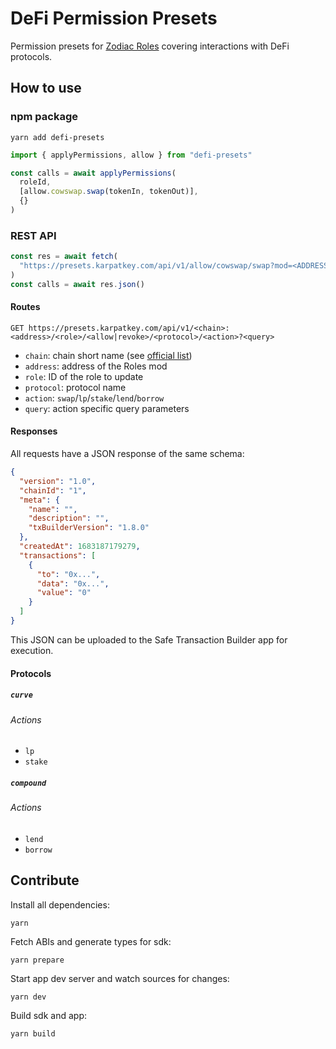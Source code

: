 # DeFi Permission Presets

Permission presets for [Zodiac Roles](https://github.com/gnosis/zodiac-modifier-roles) covering interactions with DeFi protocols.

## How to use

### npm package

```
yarn add defi-presets
```

```typescript
import { applyPermissions, allow } from "defi-presets"

const calls = await applyPermissions(
  roleId,
  [allow.cowswap.swap(tokenIn, tokenOut)],
  {}
)
```

### REST API

```typescript
const res = await fetch(
  "https://presets.karpatkey.com/api/v1/allow/cowswap/swap?mod=<ADDRESS>"
)
const calls = await res.json()
```

#### Routes

```
GET https://presets.karpatkey.com/api/v1/<chain>:<address>/<role>/<allow|revoke>/<protocol>/<action>?<query>
```

- `chain`: chain short name (see [official list](https://github.com/ethereum-lists/chains))
- `address`: address of the Roles mod
- `role`: ID of the role to update
- `protocol`: protocol name
- `action`: `swap`/`lp`/`stake`/`lend`/`borrow`
- `query`: action specific query parameters

#### Responses

All requests have a JSON response of the same schema:

```json
{
  "version": "1.0",
  "chainId": "1",
  "meta": {
    "name": "",
    "description": "",
    "txBuilderVersion": "1.8.0"
  },
  "createdAt": 1683187179279,
  "transactions": [
    {
      "to": "0x...",
      "data": "0x...",
      "value": "0"
    }
  ]
}
```

This JSON can be uploaded to the Safe Transaction Builder app for execution.

#### Protocols

##### `curve`

###### Actions

- `lp`
- `stake`

##### `compound`

###### Actions

- `lend`
- `borrow`

## Contribute

Install all dependencies:

```
yarn
```

Fetch ABIs and generate types for sdk:

```
yarn prepare
```

Start app dev server and watch sources for changes:

```
yarn dev
```

Build sdk and app:

```
yarn build
```
